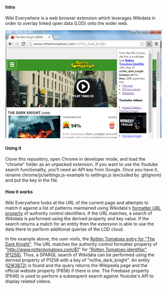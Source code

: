 #### Intro

Wiki Everywhere is a web browser extension which leverages Wikidata in order
to overlay linked open data (LOD) onto the wider web.

![Example using the Rotten Tomatoes entry for the Dark Knight](https://raw.githubusercontent.com/thinkcontext/wiki-everywhere/master/misc/screen-dk.png)

#### Using it

Clone this repository, open Chrome in developer mode, and load the "chrome" folder as an unpacked extension.  If you want to use the Youtube search functionality, you'll need an API key from Google.  Once you have it, rename chrome/js/settings.js-example to settings.js (excluded by .gitignore) and put the key in the file.

#### How it works

Wiki Everywhere looks at the URL of the current page and attempts to match it against a list of patterns maintained using Wikidata's [formatter URL property](https://www.wikidata.org/wiki/Property:P1630) of authority control identifiers.  If the URL matches, a search of Wikidata is performed using the derived property and key value.  If the search returns a match for an entity then the extension is able to use the data there to perform additional queries of the LOD cloud.

In the example above, the user visits, the [Rotten Tomatoes entry for "The Dark Knight"](http://www.rottentomatoes.com/m/the_dark_knight).  The URL matches the authority control formatter property of "http://www.rottentomatoes.com/$1" for ["Rotten Tomatoes identifier" (P1258)](https://www.wikidata.org/wiki/Property:P1258).  Thus, a SPARQL search of Wikidata can be performed using the derived property of P1258 with a key of "m/the_dark_knight".  An entity ([Q163872](https://www.wikidata.org/wiki/Q163872)) is found and the query returns the Wikipedia page and the official website property (P856) if there is one.  The Freebase property (P646) is used to perform a subsequent search against Youtube's API to display related videos.

